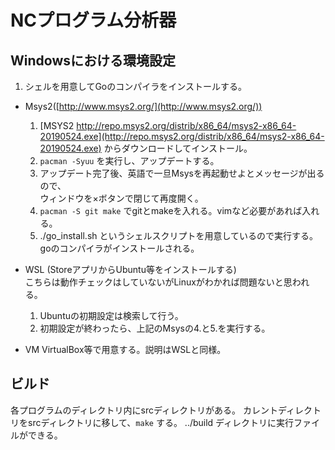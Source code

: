 # NCプログラム分析器

## Windowsにおける環境設定

1. シェルを用意してGoのコンパイラをインストールする。

* Msys2([http://www.msys2.org/](http://www.msys2.org/))
	1. [MSYS2 http://repo.msys2.org/distrib/x86_64/msys2-x86_64-20190524.exe](http://repo.msys2.org/distrib/x86_64/msys2-x86_64-20190524.exe) からダウンロードしてインストール。
	1. `pacman -Syuu` を実行し、アップデートする。
	1. アップデート完了後、英語で一旦Msysを再起動せよとメッセージが出るので、  
	ウィンドウを×ボタンで閉じて再度開く。
	1. `pacman -S git make` でgitとmakeを入れる。vimなど必要があれば入れる。
	1. ./go_install.sh というシェルスクリプトを用意しているので実行する。goのコンパイラがインストールされる。


* WSL (StoreアプリからUbuntu等をインストールする)  
こちらは動作チェックはしていないがLinuxがわかれば問題ないと思われる。
	1. Ubuntuの初期設定は検索して行う。
	1. 初期設定が終わったら、上記のMsysの4.と5.を実行する。


* VM
VirtualBox等で用意する。説明はWSLと同様。

## ビルド

各プログラムのディレクトリ内にsrcディレクトリがある。
カレントディレクトリをsrcディレクトリに移して、`make` する。
../build ディレクトリに実行ファイルができる。



